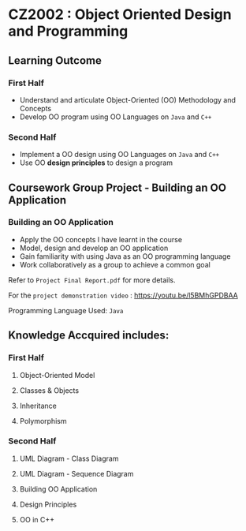 # CZ2002 : Object Oriented Design and Programming
## Learning Outcome

### First Half
* Understand and articulate Object-Oriented (OO) Methodology and Concepts
* Develop OO program using OO Languages on `Java` and `C++`

### Second Half
* Implement a OO design using OO Languages on `Java` and `C++`
* Use OO **design principles** to design a program

## Coursework Group Project - Building an OO Application

### Building an OO Application
* Apply the OO concepts I have learnt in the course
* Model, design and develop an OO application
* Gain familiarity with using Java as an OO programming language
* Work collaboratively as a group to achieve a common goal

Refer to `Project Final Report.pdf` for more details.

For the `project demonstration video` : https://youtu.be/l5BMhGPDBAA

Programming Language Used: ``Java``

## Knowledge Accquired includes: 

### First Half
1. Object-Oriented Model

2. Classes & Objects

3. Inheritance

4. Polymorphism

### Second Half
1. UML Diagram - Class Diagram

2. UML Diagram - Sequence Diagram

3. Building OO Application

4. Design Principles

5. OO in C++
